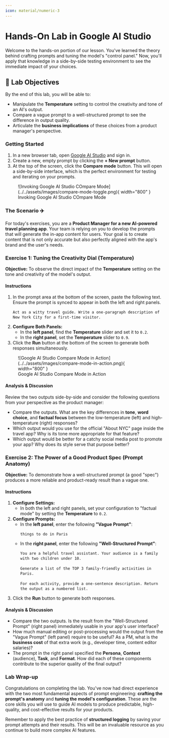 ```yaml
---
icon: material/numeric-3
---
```



# Hands-On Lab in Google AI Studio

Welcome to the hands-on portion of our lesson. You've learned the theory behind crafting prompts and tuning the model's "control panel." Now, you'll apply that knowledge in a side-by-side testing environment to see the immediate impact of your choices.

## 🎯 Lab Objectives

By the end of this lab, you will be able to:

  * Manipulate the **Temperature** setting to control the creativity and tone of an AI's output.
  * Compare a vague prompt to a well-structured prompt to see the difference in output quality.
  * Articulate the **business implications** of these choices from a product manager's perspective.

### Getting Started

1.  In a new browser tab, open [Google AI Studio](https://aistudio.google.com/) and sign in.
2.  Create a new, empty prompt by clicking the **+ New prompt** button.
3.  At the top of the screen, click the **Compare mode** button. This will open a side-by-side interface, which is the perfect environment for testing and iterating on your prompts.

<figure markdown="span">
  ![Invoking Google AI Studio COmpare Mode](../../assets/images/compare-mode-toggle.png){ width="800" }
  <figcaption>Invoking Google AI Studio COmpare Mode</figcaption>
</figure>

### The Scenario ✈️

For today's exercises, you are a **Product Manager for a new AI-powered travel planning app**. Your team is relying on you to develop the prompts that will generate the in-app content for users. Your goal is to create content that is not only accurate but also perfectly aligned with the app's brand and the user's needs.


### Exercise 1: Tuning the Creativity Dial (Temperature)

**Objective:** To observe the direct impact of the **Temperature** setting on the tone and creativity of the model's output.

#### Instructions

1.  In the prompt area at the bottom of the screen, paste the following text. Ensure the prompt is synced to appear in both the left and right panels.
    ```
    Act as a witty travel guide. Write a one-paragraph description of New York City for a first-time visitor.
    ```
2.  **Configure Both Panels:**
      * In the **left panel**, find the **Temperature** slider and set it to `0.2`.
      * In the **right panel**, set the **Temperature** slider to `0.9`.
3.  Click the **Run** button at the bottom of the screen to generate both responses simultaneously.

<figure markdown="span">
  ![Google AI Studio Compare Mode in Action](../../assets/images/compare-mode-in-action.png){ width="800" }
  <figcaption>Google AI Studio Compare Mode in Action</figcaption>
</figure>

#### Analysis & Discussion

Review the two outputs side-by-side  and consider the following questions from your perspective as the product manager:

  * Compare the outputs. What are the key differences in **tone**, **word choice**, and **factual focus** between the low-temperature (left) and high-temperature (right) responses?
  * Which output would you use for the official "About NYC" page inside the travel app? Why is its tone more appropriate for that feature?
  * Which output would be better for a catchy social media post to promote your app? Why does its style serve that purpose better?


### Exercise 2: The Power of a Good Product Spec (Prompt Anatomy)

**Objective:** To demonstrate how a well-structured prompt (a good "spec") produces a more reliable and product-ready result than a vague one.

#### Instructions

1.  **Configure Settings:**
      * In both the left and right panels, set your configuration to "factual mode" by setting the **Temperature** to `0.2`.
2.  **Configure Prompts:**
      * In the **left panel**, enter the following **"Vague Prompt"**:
        ```
        things to do in Paris
        ```
      * In the **right panel**, enter the following **"Well-Structured Prompt"**:
        ```
        You are a helpful travel assistant. Your audience is a family with two children under 10.

        Generate a list of the TOP 3 family-friendly activities in Paris.

        For each activity, provide a one-sentence description. Return the output as a numbered list.
        ```
3.  Click the **Run** button to generate both responses.

#### Analysis & Discussion

  * Compare the two outputs. Is the result from the "Well-Structured Prompt" (right panel) immediately usable in your app's user interface?
  * How much manual editing or post-processing would the output from the "Vague Prompt" (left panel) require to be useful? As a PM, what is the **business cost** of that extra work (e.g., developer time, content editor salaries)?
  * The prompt in the right panel specified the **Persona**, **Context** (audience), **Task**, and **Format**. How did each of these components contribute to the superior quality of the final output?


### Lab Wrap-up

Congratulations on completing the lab. You've now had direct experience with the two most fundamental aspects of prompt engineering: **crafting the prompt's anatomy** and **tuning the model's configuration**. These are the core skills you will use to guide AI models to produce predictable, high-quality, and cost-effective results for your products.

Remember to apply the best practice of **structured logging** by saving your prompt attempts and their results. This will be an invaluable resource as you continue to build more complex AI features.
